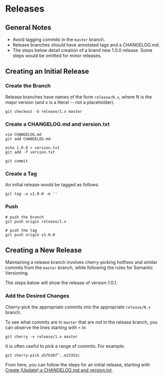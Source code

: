 # Releases

## General Notes
* Avoid tagging commits in the `master` branch.
* Release branches should have annotated tags and a CHANGELOG.md.
* The steps below detail creation of a brand new 1.0.0 release.
  Some steps would be omitted for minor releases.

## Creating an Initial Release

### Create the Branch
Release branches have names of the form `release/N.x`, where N is the major
version (and x is a literal -- not a placeholder).

```
git checkout -b release/1.x master
```

### Create a CHANGELOG.md and version.txt

```
vim CHANGELOG.md
git add CHANGELOG.md

echo 1.0.0 > version.txt
git add -f version.txt

git commit
```

### Create a Tag

An initial release would be tagged as follows:

```
git tag -a v1.0.0 -m ''
```

### Push

```
# push the branch
git push origin release/1.x

# push the tag
git push origin v1.0.0
```

## Creating a New Release

Maintaining a release branch involves cherry-picking hotfixes and similar commits
from the `master` branch, while following the rules for Semantic Versioning.

The steps below will show the release of version 1.0.1.

### Add the Desired Changes

Cherry-pick the appropriate commits into the appropriate `release/N.x` branch.

To see what commits are in `master` that are not in the release branch, you
can observe the lines starting with `+` in:

```
git cherry -v release/1.x master
```

It is often useful to pick a range of commits. For example:

```
git cherry-pick a57b36f^..e23352c
```

From here, you can follow the steps for an initial release, starting with [Create (Update) a CHANGELOG.md and version.txt](#create-a-changelogmd-and-versiontxt).

